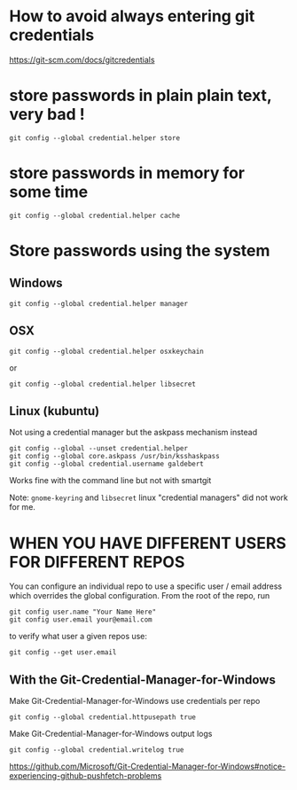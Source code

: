 
# How to avoid always entering git credentials

https://git-scm.com/docs/gitcredentials


# store passwords in plain **plain text**, very bad !
```
git config --global credential.helper store
```

# store passwords in memory for some time
```
git config --global credential.helper cache
```

# Store passwords using the system

## Windows
```
git config --global credential.helper manager
```

## OSX
```
git config --global credential.helper osxkeychain
```
or
```
git config --global credential.helper libsecret
```

## Linux (kubuntu)

Not using a credential manager but the askpass mechanism instead
```
git config --global --unset credential.helper
git config --global core.askpass /usr/bin/ksshaskpass
git config --global credential.username galdebert
```
Works fine with the command line but not with smartgit

Note: `gnome-keyring` and `libsecret` linux "credential managers" did not work for me.


# WHEN YOU HAVE DIFFERENT USERS FOR DIFFERENT REPOS

You can configure an individual repo to use a specific user / email address which overrides the global configuration. From the root of the repo, run
```
git config user.name "Your Name Here"
git config user.email your@email.com
```

to verify what user a given repos use:
```
git config --get user.email
```

## With the Git-Credential-Manager-for-Windows

Make Git-Credential-Manager-for-Windows use credentials per repo
```
git config --global credential.httpusepath true
```

Make Git-Credential-Manager-for-Windows output logs
```
git config --global credential.writelog true
```

https://github.com/Microsoft/Git-Credential-Manager-for-Windows#notice-experiencing-github-pushfetch-problems



